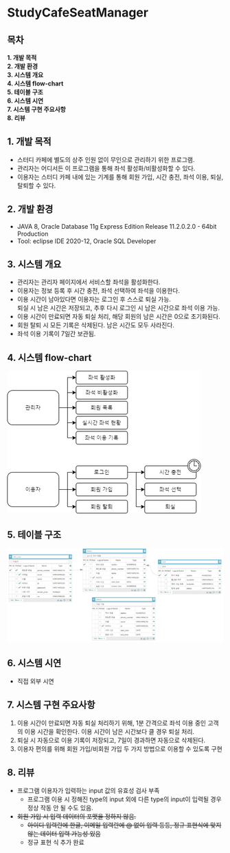 # StudyCafeSeatManager
## 목차
**1. 개발 목적**   
**2. 개발 환경**   
**3. 시스템 개요**     
**4. 시스템 flow-chart**     
**5. 테이블 구조**     
**6. 시스템 시연**     
**7. 시스템 구현 주요사항**     
**8. 리뷰**   

## 1. 개발 목적
- 스터디 카페에 별도의 상주 인원 없이 무인으로 관리하기 위한 프로그램.
- 관리자는 어디서든 이 프로그램을 통해 좌석 활성화/비활성화할 수 있다.
- 이용자는 스터디 카페 내에 있는 기계를 통해 회원 가입, 시간 충전, 좌석 이용, 퇴실, 탈퇴할 수 있다.
## 2. 개발 환경
- JAVA 8, Oracle Database 11g Express Edition Release 11.2.0.2.0 - 64bit Production
- Tool: eclipse IDE 2020-12, Oracle SQL Developer
## 3. 시스템 개요
- 관리자는 관리자 페이지에서 서비스할 좌석을 활성화한다.
- 이용자는 정보 등록 후 시간 충전, 좌석 선택하여 좌석을 이용한다.
- 이용 시간이 남아있다면 이용자는 로그인 후 스스로 퇴실 가능.   
퇴실 시 남은 시간은 저장되고, 추후 다시 로그인 시 남은 시간으로 좌석 이용 가능.
- 이용 시간이 만료되면 자동 퇴실 처리, 해당 회원의 남은 시간은 0으로 초기화된다.
- 회원 탈퇴 시 모든 기록은 삭제된다. 남은 시간도 모두 사라진다.
- 좌석 이용 기록이 7일간 보관됨.
## 4. 시스템 flow-chart
![](./images/StudyCafeSeatManager%20FlowChart.jpg)
## 5. 테이블 구조
![](https://github.com/gkswl412/StudyCafeSeatManager/blob/master/images/StudyCafeSeatManagerTable.png)
## 6. 시스템 시연
- 직접 외부 시연
## 7. 시스템 구현 주요사항
1. 이용 시간이 만료되면 자동 퇴실 처리하기 위해, 1분 간격으로 
좌석 이용 중인 고객의 이용 시간을 확인한다. 이용 시간이 남은 시간보다
클 경우 퇴실 처리.
2. 퇴실 시 자동으로 이용 기록이 저장되고, 7일이 경과하면 자동으로 삭제된다.
3. 이용자 편의를 위해 회원 가입/비회원 가입 두 가지 방법으로 이용할 수 있도록 구현
## 8. 리뷰
- 프로그램 이용자가 입력하는 input 값의 유효성 검사 부족
  - 프로그램 이용 시 정해진 type의 input 외에 다른 type의 input이 입력될 경우
정상 작동 안 될 수도 있음. 
- ~~회원 가입 시 입력 데이터의 포맷을 정하지 않음.~~
  - ~~아이디 입력란에 한글, 이메일 입력란에 @ 없이 입력 등등, 정규 표현식에 맞지 않는 데이터 입력 가능성 있음~~
  - 정규 표현 식 추가 완료
